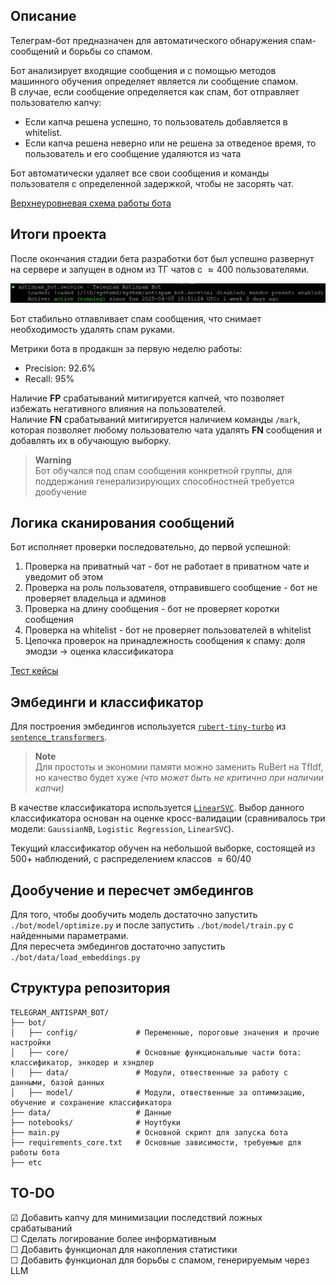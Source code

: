 ## Описание

Телеграм-бот предназначен для автоматического обнаружения спам-сообщений и борьбы со спамом.

Бот анализирует входящие сообщения и с помощью методов машинного обучения определяет является ли сообщение спамом. \
В случае, если сообщение определяется как спам, бот отправляет пользователю капчу:

- Если капча решена успешно, то пользователь добавляется в whitelist.
- Если капча решена неверно или не решена за отведеное время, то пользователь и его сообщение удаляются из чата

Бот автоматически удаляет все свои сообщения и команды пользователя с определенной задержкой, чтобы не засорять чат.

[Верхнеуровневая схема работы бота](https://drive.google.com/file/d/1SkJ79-oOiWDujZsyo201pMXKH0ZGm2np/view?usp=drive_link)

## Итоги проекта

После окончания стадии бета разработки бот был успешно развернут на сервере и запущен в одном из ТГ чатов с $\approx 400$ пользователями.

![bot_service_uptime](https://github.com/VicadP/simple-antispam-bot/blob/32ef8854a5f9485d62d6aee90a07f0f309bf8594/figures/bot_service_uptime.png) 

Бот стабильно отлавливает спам сообщения, что снимает необходимость удалять спам руками.

Метрики бота в продакшн за первую неделю работы:

- Precision: $92.6 \%$
- Recall: $95 \%$

Наличие **FP** срабатываний митигируется капчей, что позволяет избежать негативного влияния на пользователей. \
Наличие **FN** срабатываний митигируется наличием команды `/mark`, которая позволяет любому пользователю чата удалять **FN** сообщения и добавлять их в обучающую выборку.

> **Warning** \
> Бот обучался под спам сообщения конкретной группы, для поддержания генерализирующих способностней требуется дообучение

## Логика сканирования сообщений

Бот исполняет проверки последовательно, до первой успешной:

1. Проверка на приватный чат - бот не работает в приватном чате и уведомит об этом
2. Проверка на роль пользователя, отправившего сообщение - бот не проверяет владельца и админов
3. Проверка на длину сообщения - бот не проверяет коротки сообщения
4. Проверка на whitelist - бот не проверяет пользователей в whitelist
5. Цепочка проверок на принадлежность сообщения к спаму: доля эмодзи -> оценка классификатора

[Тест кейсы](https://docs.google.com/spreadsheets/d/1Z0lo8Fhpo4XJLWaDzazq_zDDOZsc4jiSlVh2jtjwRZ0/edit?usp=drive_link)

## Эмбединги и классификатор

Для построения эмбедингов используется [`rubert-tiny-turbo`](https://huggingface.co/sergeyzh/rubert-tiny-turbo) из [`sentence_transformers`](https://sbert.net/#).

> **Note** \
Для простоты и экономии памяти можно заменить RuBert на TfIdf, но качество будет хуже _(что может быть не критично при наличии капчи)_

В качестве классификатора используется [`LinearSVC`](https://scikit-learn.org/stable/modules/generated/sklearn.svm.LinearSVC.html). Выбор данного классификатора основан на оценке кросс-валидации (сравнивалось три модели: `GaussianNB`, `Logistic Regression`, `LinearSVC`).

Текущий классификатор обучен на небольшой выборке, состоящей из $500+$ наблюдений, с распределением классов $\approx 60/40$

## Дообучение и пересчет эмбедингов

Для того, чтобы дообучить модель достаточно запустить `./bot/model/optimize.py` и после запустить `./bot/model/train.py` с найденными параметрами. \
Для пересчета эмбедингов достаточно запустить `./bot/data/load_embeddings.py`

## Структура репозитория

```
TELEGRAM_ANTISPAM_BOT/
├── bot/
│   ├── config/             # Переменные, пороговые значения и прочие настройки
│   ├── core/               # Основные функциональные части бота: классификатор, энкодер и хэндлер
│   ├── data/               # Модули, отвественные за работу с данными, базой данных
│   ├── model/              # Модули, отвественные за оптимизацию, обучение и сохранение классификатора
├── data/                   # Данные
├── notebooks/              # Ноутбуки 
├── main.py                 # Основной скрипт для запуска бота
├── requirements_core.txt   # Основные зависимости, требуемые для работы бота
├── etc
```

## TO-DO

&#x2611; Добавить капчу для минимизации последствий ложных срабатываний \
&#x2610; Сделать логирование более информативным \
&#x2610; Добавить функционал для накопления статистики \
&#x2610; Добавить функционал для борьбы с спамом, генерируемым через LLM

